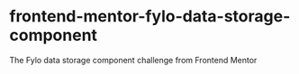 # frontend-mentor-fylo-data-storage-component
The Fylo data storage component challenge from Frontend Mentor
